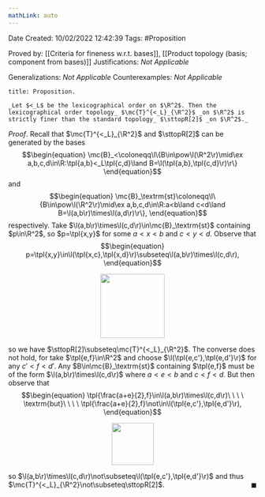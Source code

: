```yaml
---
mathLink: auto
---
```


<div class="topSpace"></div>

Date Created: 10/02/2022 12:42:39
Tags: #Proposition

Proved by: [[Criteria for fineness w.r.t. bases]], [[Product topology (basis; component from bases)]]
Justifications: _Not Applicable_

Generalizations: _Not Applicable_
Counterexamples: _Not Applicable_

``` ad-Proposition
title: Proposition.

_Let $<_L$ be the lexicographical order on $\R^2$. Then the lexicographical order topology_ $\mc{T}^{<_L}_{\R^2}$ _on $\R^2$ is strictly finer than the standard topology_ $\sttopR[2]$ _on $\R^2$._

```

_Proof_. Recall that $\mc{T}^{<_L}_{\R^2}$ and $\sttopR[2]$ can be generated by the bases
$$\begin{equation}
    \mc{B}_<\coloneqq\l\{B\in\pow\l(\R^2\r)\mid\ex a,b,c,d\in\R:\tpl{a,b}<_L\tpl{c,d}\land B=\l(\tpl{a,b},\tpl{c,d}\r)\r\}
\end{equation}$$
and
$$\begin{equation}
    \mc{B}_\textrm{st}\coloneqq\l\{B\in\pow\l(\R^2\r)\mid\ex a,b,c,d\in\R:a<b\land c<d\land B=\l(a,b\r)\times\l(a,d\r)\r\},
\end{equation}$$
respectively. Take $\l(a,b\r)\times\l(c,d\r)\in\mc{B}_\textrm{st}$ containing $p\in\R^2$, so $p=\tpl{x,y}$ for some $a<x<b$ and $c<y<d$. Observe that
$$\begin{equation}
    p=\tpl{x,y}\in\l(\tpl{x,c},\tpl{x,d}\r)\subseteq\l(a,b\r)\times\l(c,d\r),
\end{equation}$$

<center><img src="app://local/home/zhao/Dropbox/MathWiki/Images/2022-02-10_130354/image.svg", width=130></center>

so we have $\sttopR[2]\subseteq\mc{T}^{<_L}_{\R^2}$. The converse does not hold, for take $\tpl{e,f}\in\R^2$ and choose $\l(\tpl{e,c'},\tpl{e,d'}\r)$ for any $c'<f<d'$. Any $B\in\mc{B}_\textrm{st}$ containing $\tpl{e,f}$ must be of the form $\l(a,b\r)\times\l(c,d\r)$ where $a<e<b$ and $c<f<d$. But then observe that
$$\begin{equation}
    \tpl{\frac{a+e}{2},f}\in\l(a,b\r)\times\l(c,d\r)\ \ \ \ \textrm{but}\ \ \ \ \tpl{\frac{a+e}{2},f}\not\in\l(\tpl{e,c'},\tpl{e,d'}\r),
\end{equation}$$

<center><img src="app://local/home/zhao/Dropbox/MathWiki/Images/2022-02-10_131823/image.svg", width=85></center>

so $\l(a,b\r)\times\l(c,d\r)\not\subseteq\l(\tpl{e,c'},\tpl{e,d'}\r)$ and thus $\mc{T}^{<_L}_{\R^2}\not\subseteq\sttopR[2]$.<span style="float:right;">$\blacksquare$</span>
